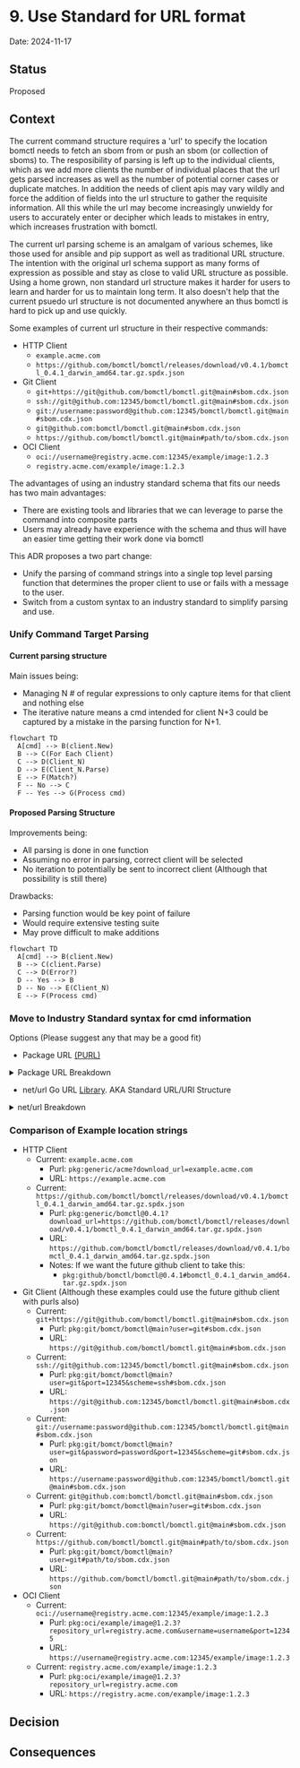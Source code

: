 
# 9. Use Standard for URL format

Date: 2024-11-17

## Status

Proposed

## Context

The current command structure requires a 'url' to specify the location bomctl needs to fetch an sbom from or
push an sbom (or collection of sboms) to. The resposibility of parsing is left up to the individual clients,
which as we add more clients the number of individual places that the url gets parsed increases as well as the
number of potential corner cases or duplicate matches. In addition the needs of client apis may vary wildly and
force the addition of fields into the url structure to gather the requisite information. All this while the url
may become increasingly unwieldy for users to accurately enter or decipher which leads to mistakes in entry,
which increases frustration with bomctl.

The current url parsing scheme is an amalgam of various schemes, like those used for ansible and pip support as
well as traditional URL structure. The intention with the original url schema support as many forms of expression
as possible and stay as close to valid URL structure as possible. Using a home grown, non standard url structure
makes it harder for users to learn and harder for us to maintain long term. It also doesn't help that the current
psuedo url structure is not documented anywhere an thus bomctl is hard to pick up and use quickly.

Some examples of current url structure in their respective commands:

- HTTP Client
  - `example.acme.com`
  - `https://github.com/bomctl/bomctl/releases/download/v0.4.1/bomctl_0.4.1_darwin_amd64.tar.gz.spdx.json`
- Git Client
  - `git+https://git@github.com/bomctl/bomctl.git@main#sbom.cdx.json`
  - `ssh://git@github.com:12345/bomctl/bomctl.git@main#sbom.cdx.json`
  - `git://username:password@github.com:12345/bomctl/bomctl.git@main#sbom.cdx.json`
  - `git@github.com:bomctl/bomctl.git@main#sbom.cdx.json`
  - `https://github.com/bomctl/bomctl.git@main#path/to/sbom.cdx.json`
- OCI Client
  - `oci://username@registry.acme.com:12345/example/image:1.2.3`
  - `registry.acme.com/example/image:1.2.3`

The advantages of using an industry standard schema that fits our needs has two main advantages:

- There are existing tools and libraries that we can leverage to parse the command into composite parts
- Users may already have experience with the schema and thus will have an easier time getting their work done via bomctl

This ADR proposes a two part change:

- Unify the parsing of command strings into a single top level parsing function that determines the proper client
to use or fails with a message to the user.
- Switch from a custom syntax to an industry standard to simplify parsing and use.

### Unify Command Target Parsing

#### Current parsing structure

Main issues being:

- Managing N # of regular expressions to only capture items for that client and nothing else
- The iterative nature means a cmd intended for client N+3 could be captured by a mistake in the parsing function for N+1.

```mermaid
flowchart TD
  A[cmd] --> B(client.New)
  B --> C(For Each Client)
  C --> D(Client_N)
  D --> E(Client_N.Parse)
  E --> F(Match?)
  F -- No --> C
  F -- Yes --> G(Process cmd)
```

#### Proposed Parsing Structure

Improvements being:

- All parsing is done in one function
- Assuming no error in parsing, correct client will be selected
- No iteration to potentially be sent to incorrect client (Although that possibility is still there)

Drawbacks:

- Parsing function would be key point of failure
- Would require extensive testing suite
- May prove difficult to make additions

```mermaid
flowchart TD
  A[cmd] --> B(client.New)
  B --> C(client.Parse)
  C --> D(Error?)
  D -- Yes --> B
  D -- No --> E(Client_N)
  E --> F(Process cmd)
```

### Move to Industry Standard syntax for cmd information

Options (Please suggest any that may be a good fit)

- Package URL [(PURL)](https://github.com/package-url/purl-spec)

<details>
<summary>Package URL Breakdown</summary>

## Description

Package URL Specification (purl spec): A minimal specification for purl aka. a package "mostly universal" URL.

- [GitHub](https://github.com/package-url/purl-spec)

## Advantages

- Similar to the format in use currently in bomctl
  - Many of the fields bomctl is looking for exist within a purl
- Purls are used in sboms, making it a logical jump to use in bomctl
- Users may be familiar with the standard since it's used in sboms
- Some built in support for various clients (git, oci, github)
  - This would aid in determining which client should be used
- This would simplify commands for operations on boms:
  - Linking would require pointing to a component within an sbom, which would use purl spec

## Disadvantages

- Bare urls would need to be wrapped in a useless formatting, or go through additional processing to turn into a purl
  - `pkg:generic/bomctl@0.4.1?download_url=https://github.com/bomctl/bomctl/releases/download/v0.4.1/bomctl_0.4.1_darwin_amd64.tar.gz.spdx.json`
  - Or bare urls just get parsed and passed to http client. (make it a special case for usability)
- Does not support all prospective future clients (gitlab, dependency track, etc.)
  - Although gitlab is listed as a candidate for a potential future purl type
- Has support for many purl types we may never want to use (not necessarily a bad thing)
- Not sure this alleviates the problem of location strings in commands becoming and long and unwieldy with the use of qualifiers.
- Potentially requires users to know which client they'd want to use, which it'd be better to avoid
- Cannot express local files in this schema, may have to be handled as a generic string (as it is now)
  - Could also use generic pkg: `pkg:generic/sbom.cdx.json@v0.4.1?download_url=file:///path/to/sbom.cdx.json`

## Practicality/Usability

- Soft enforcement of `pkg` prefix
  - We could allow users to leave off the `pkg:` prefix from their cmd and handle it if it's not there.
- Component Mapping:
  - Most purl component parts map directly to information we are currently collecting
  - Namespace could handle nested groups (gitlab style: instance/group/group/.../repo) or github style (just org/repo)
  - Any information missing, could be stored as qualifiers, like in the below examples
- Qualifiers
  - Since purls do not directly handle many components that may be seen in bomctl, like username, port, scheme, etc.
    It's necessary to use qualifiers to add this information, which could make the cmd string very long.
  - If we're wanting authentication to go through .netrc, would we need to support cmds that have the username/password info in them?
    - Supporting username and password in commands does help simplify running in CICD environments (with proper precautions setup)
    - Maybe separate flags for this?

## Examples

- HTTP Client
  - `pkg:generic/acme?download_url=example.acme.com`
  - `pkg:generic/bomctl@0.4.1?download_url=https://github.com/bomctl/bomctl/releases/download/v0.4.1/bomctl_0.4.1_darwin_amd64.tar.gz.spdx.json`
    - If we would want the future github client to take this: `pkg:github/bomctl/bomctl@0.4.1#bomctl_0.4.1_darwin_amd64.tar.gz.spdx.json`
- Git  (Although all these examples could also have the prefix `pkg:github` and use the future github client)
  - `pkg:git/bomct/bomctl@main?user=git#sbom.cdx.json`
  - `pkg:git/bomct/bomctl@main?user=git&port=12345&scheme=ssh#sbom.cdx.json`
  - `pkg:git/bomct/bomctl@main?user=git&password=password&port=12345#sbom.cdx.json`
  - `pkg:git/bomct/bomctl@main?user=git#sbom.cdx.json`
  - `pkg:git/bomct/bomctl@main?user=git#path/to/sbom.cdx.json`
- OCI Client
  - `pkg:oci/example/image@1.2.3?repository_url=registry.acme.com&username=username&port=12345`
  - `pkg:oci/example/image@1.2.3?repository_url=registry.acme.com`

</details>

- net/url Go URL [Library](https://pkg.go.dev/net/url@go1.23.3). AKA Standard URL/URI Structure

<details>
<summary>net/url Breakdown</summary>

## Description

`[scheme:][//[userinfo@]host][/]path[?query][#fragment]`

- Scheme     : ex: http\[s\], file, ftp
- User       : username and password information (optional)
- Host       : host or host:port
- Path       : consisting of a sequence of path segments separated by a slash (/)
- RawQuery   : encoded query values, without '?'
- Fragment   : fragment for references, without '#'

Examples:

- `foo://example.com:8042/over/there?name=ferret#nose`
- `http://www.example.com/questions/3456/my-document`
- `ftp://ds.internic.net/internet-drafts/draft-ietf-uri-irl-fun-req-02.txt`
- `https://blog.hubspot.com/website/application-programming-interface-api`
- `http://www.ietf.org/rfc/rfc2396.txt`
- `file://this/one/over/here.json`

## Advantages

- Expressive standard that supports all fields currently in use by bomctl
- Very close to what we're already using in bomctl
- Built-in support for files `file://`
- Familiar syntax for users
- Abstracts client choice away from command texts
- Will require less translation, since sbom locations will probably be mostly urls
- Authentication info and port are embedded, not requiring extra qualifiers

## Disadvantages

- No support of different clients (git, gitlab, oci)
- Not sure this alleviates the problem of location strings in commands becoming and long and unwieldy with the use of queries/fragments.
- Command strings may be more ambiguous as to which client is needed,
leading to incorrect client chosen or may have to attempt and retry
with a different client upon failure.

## Practicality/Usablity

- Component Mapping:
  - Most uri component parts map directly to information we are currently collecting
  - Any information missing, could be stored as queries

## Examples

- HTTP Client
  - `https://example.acme.com`
  - `https://github.com/bomctl/bomctl/releases/download/v0.4.1/bomctl_0.4.1_darwin_amd64.tar.gz.spdx.json`
- Git Client
  - `https://git@github.com/bomctl/bomctl.git@main#sbom.cdx.json`
  - `https://git@github.com:12345/bomctl/bomctl.git@main#sbom.cdx.json`
  - `https://username:password@github.com:12345/bomctl/bomctl.git@main#sbom.cdx.json`
  - `https://git@github.com:bomctl/bomctl.git@main#sbom.cdx.json`
  - `https://github.com/bomctl/bomctl.git@main#path/to/sbom.cdx.json`
- OCI Client
  - `https://username@registry.acme.com:12345/example/image:1.2.3`
  - `https://registry.acme.com/example/image:1.2.3`

</details>

### Comparison of Example location strings

- HTTP Client
  - Current: `example.acme.com`
    - Purl: `pkg:generic/acme?download_url=example.acme.com`
    - URL: `https://example.acme.com`
  - Current: `https://github.com/bomctl/bomctl/releases/download/v0.4.1/bomctl_0.4.1_darwin_amd64.tar.gz.spdx.json`
    - Purl: `pkg:generic/bomctl@0.4.1?download_url=https://github.com/bomctl/bomctl/releases/download/v0.4.1/bomctl_0.4.1_darwin_amd64.tar.gz.spdx.json`
    - URL: `https://github.com/bomctl/bomctl/releases/download/v0.4.1/bomctl_0.4.1_darwin_amd64.tar.gz.spdx.json`
    - Notes: If we want the future github client to take this:
      - `pkg:github/bomctl/bomctl@0.4.1#bomctl_0.4.1_darwin_amd64.tar.gz.spdx.json`
- Git Client (Although these examples could use the future github client with purls also)
  - Current: `git+https://git@github.com/bomctl/bomctl.git@main#sbom.cdx.json`
    - Purl: `pkg:git/bomct/bomctl@main?user=git#sbom.cdx.json`
    - URL: `https://git@github.com/bomctl/bomctl.git@main#sbom.cdx.json`
  - Current: `ssh://git@github.com:12345/bomctl/bomctl.git@main#sbom.cdx.json`
    - Purl: `pkg:git/bomct/bomctl@main?user=git&port=12345&scheme=ssh#sbom.cdx.json`
    - URL: `https://git@github.com:12345/bomctl/bomctl.git@main#sbom.cdx.json`
  - Current: `git://username:password@github.com:12345/bomctl/bomctl.git@main#sbom.cdx.json`
    - Purl: `pkg:git/bomct/bomctl@main?user=git&password=password&port=12345&scheme=git#sbom.cdx.json`
    - URL: `https://username:password@github.com:12345/bomctl/bomctl.git@main#sbom.cdx.json`
  - Current: `git@github.com:bomctl/bomctl.git@main#sbom.cdx.json`
    - Purl: `pkg:git/bomct/bomctl@main?user=git#sbom.cdx.json`
    - URL: `https://git@github.com:bomctl/bomctl.git@main#sbom.cdx.json`
  - Current: `https://github.com/bomctl/bomctl.git@main#path/to/sbom.cdx.json`
    - Purl: `pkg:git/bomct/bomctl@main?user=git#path/to/sbom.cdx.json`
    - URL: `https://github.com/bomctl/bomctl.git@main#path/to/sbom.cdx.json`
- OCI Client
  - Current: `oci://username@registry.acme.com:12345/example/image:1.2.3`
    - Purl: `pkg:oci/example/image@1.2.3?repository_url=registry.acme.com&username=username&port=12345`
    - URL: `https://username@registry.acme.com:12345/example/image:1.2.3`
  - Current: `registry.acme.com/example/image:1.2.3`
    - Purl: `pkg:oci/example/image@1.2.3?repository_url=registry.acme.com`
    - URL: `https://registry.acme.com/example/image:1.2.3`

## Decision

## Consequences
